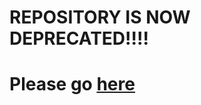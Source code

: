 # REPOSITORY IS NOW DEPRECATED!!!!
# Please go [here](https://github.com/Wizcorp/phonegap-facebook-plugin)
